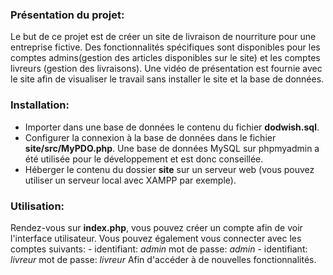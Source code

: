 ### Présentation du projet:

Le but de ce projet est de créer un site de livraison de nourriture pour une entreprise fictive.
Des fonctionnalités spécifiques sont disponibles pour les comptes admins(gestion des articles disponibles sur le site) et les comptes livreurs (gestion des livraisons).
Une vidéo de présentation est fournie avec le site afin de visualiser le travail sans installer le site et la base de données.

### Installation:

- Importer dans une base de données le contenu du fichier __dodwish.sql__.
- Configurer la connexion à la base de données dans le fichier __site/src/MyPDO.php__. Une base de données MySQL sur phpmyadmin a été utilisée pour le développement et est donc conseillée.
- Héberger le contenu du dossier __site__ sur un serveur web (vous pouvez utiliser un serveur local avec XAMPP par exemple).

### Utilisation:

Rendez-vous sur __index.php__, vous pouvez créer un compte afin de voir l'interface utilisateur.
Vous pouvez également vous connecter avec les comptes suivants:
	- identifiant: *admin* 		mot de passe: *admin*
	- identifiant: *livreur* 	mot de passe: *livreur*
Afin d'accéder à de nouvelles fonctionnalités.